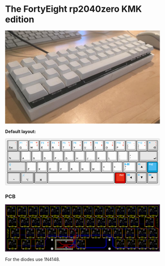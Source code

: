 # The FortyEight rp2040zero KMK edition

![](img/finished.jpg)



**Default layout:**

![](img/layout-default.png)


### PCB

![](img/pcb.png)

For the diodes use 1N4148.
